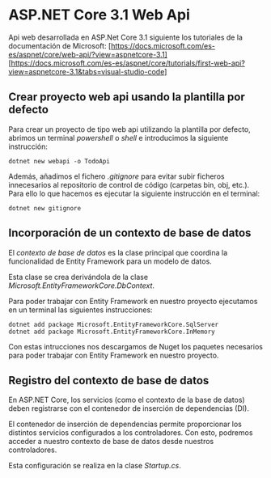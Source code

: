 # ASP.NET Core 3.1 Web Api

Api web desarrollada en ASP.Net Core 3.1 siguiente los tutoriales de la documentación de Microsoft:
[https://docs.microsoft.com/es-es/aspnet/core/web-api/?view=aspnetcore-3.1]
[https://docs.microsoft.com/es-es/aspnet/core/tutorials/first-web-api?view=aspnetcore-3.1&tabs=visual-studio-code]

## Crear proyecto web api usando la plantilla por defecto

Para crear un proyecto de tipo web api utilizando la plantilla por defecto, abrimos un terminal *powershell* o *shell* e introducimos la siguiente instrucción:

    dotnet new webapi -o TodoApi

Además, añadimos el fichero *.gitignore* para evitar subir ficheros innecesarios al repositorio de control de código (carpetas bin, obj, etc.). Para ello lo que hacemos es ejecutar la siguiente instrucción en el terminal:

    dotnet new gitignore

## Incorporación de un contexto de base de datos

El *contexto de base de datos* es la clase principal que coordina la funcionalidad de Entity Framework para un modelo de datos.

Esta clase se crea derivándola de la clase *Microsoft.EntityFrameworkCore.DbContext*.

Para poder trabajar con Entity Framework en nuestro proyecto ejecutamos en un terminal las siguientes instrucciones:

    dotnet add package Microsoft.EntityFrameworkCore.SqlServer
    dotnet add package Microsoft.EntityFrameworkCore.InMemory

Con estas intrucciones nos descargamos de Nuget los paquetes necesarios para poder trabajar con Entity Framework en nuestro proyecto.

## Registro del contexto de base de datos

En ASP.NET Core, los servicios (como el contexto de la base de datos) deben registrarse con el contenedor de inserción de dependencias (DI).

El contenedor de inserción de dependencias permite proporcionar los distintos servicios configurados a los controladores. Con esto, podremos acceder a nuestro contexto de base de datos desde nuestros controladores.

Esta configuración se realiza en la clase *Startup.cs*.

